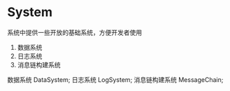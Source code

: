 # System
系统中提供一些开放的基础系统，方便开发者使用

1. 数据系统
2. 日志系统
3. 消息链构建系统

数据系统 DataSystem;
日志系统 LogSystem;
消息链构建系统 MessageChain;

